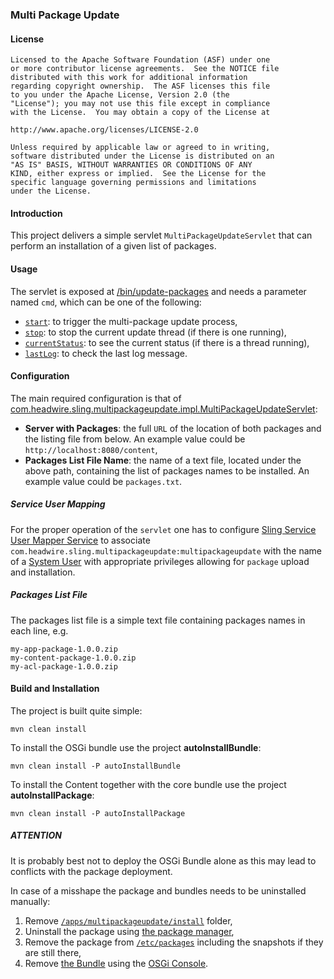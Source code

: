### Multi Package Update

#### License

    Licensed to the Apache Software Foundation (ASF) under one
    or more contributor license agreements.  See the NOTICE file
    distributed with this work for additional information
    regarding copyright ownership.  The ASF licenses this file
    to you under the Apache License, Version 2.0 (the
    "License"); you may not use this file except in compliance
    with the License.  You may obtain a copy of the License at

    http://www.apache.org/licenses/LICENSE-2.0

    Unless required by applicable law or agreed to in writing,
    software distributed under the License is distributed on an
    "AS IS" BASIS, WITHOUT WARRANTIES OR CONDITIONS OF ANY
    KIND, either express or implied.  See the License for the
    specific language governing permissions and limitations
    under the License.

#### Introduction

This project delivers a simple servlet `MultiPackageUpdateServlet` that can perform an installation of a given list
of packages.

#### Usage

The servlet is exposed at [/bin/update-packages](http://localhost:8080/bin/update-packages)
and needs a parameter named `cmd`, which can be one of the following:
- [`start`](http://localhost:8080/bin/update-packages?cmd=start): to trigger the multi-package update process,
- [`stop`](http://localhost:8080/bin/update-packages?cmd=stop): to stop the current update thread
(if there is one running),
- [`currentStatus`](http://localhost:8080/bin/update-packages?cmd=currentStatus):
to see the current status (if there is a thread running),
- [`lastLog`](http://localhost:8080/bin/update-packages?cmd=lastLog): to check the last log message.

#### Configuration

The main required configuration is that of
[com.headwire.sling.multipackageupdate.impl.MultiPackageUpdateServlet](http://localhost:8080/system/console/configMgr/com.headwire.sling.multipackageupdate.impl.MultiPackageUpdateServlet):
- **Server with Packages**: the full `URL` of the location of both packages and the listing file from below.
An example value could be `http://localhost:8080/content`,
- **Packages List File Name**: the name of a text file, located under the above path, containing
the list of packages names to be installed. An example value could be `packages.txt`.

##### Service User Mapping

For the proper operation of the `servlet` one has to configure
[Sling Service User Mapper Service](http://localhost:8080/system/console/configMgr/org.apache.sling.serviceusermapping.impl.ServiceUserMapperImpl.amended)
to associate `com.headwire.sling.multipackageupdate:multipackageupdate` with the name of
a [System User](http://localhost:8080/bin/users.html/home/users/system/sling-multipackageupdate) with appropriate
privileges allowing for `package` upload and installation.

##### Packages List File

The packages list file is a simple text file containing packages names in each line, e.g.

    my-app-package-1.0.0.zip
    my-content-package-1.0.0.zip
    my-acl-package-1.0.0.zip

#### Build and Installation

The project is built quite simple:

    mvn clean install
    
To install the OSGi bundle use the project **autoInstallBundle**:

    mvn clean install -P autoInstallBundle

To install the Content together with the core bundle
use the project **autoInstallPackage**:

    mvn clean install -P autoInstallPackage

##### ATTENTION

It is probably best not to deploy the OSGi Bundle alone as this
may lead to conflicts with the package deployment.

In case of a misshape the package and bundles needs to be uninstalled
manually:

1. Remove [`/apps/multipackageupdate/install`](http://localhost:8080/bin/browser.html/apps/multipackageupdate/install) folder,
2. Uninstall the package using [the package manager](http://localhost:8080/bin/packages.html),
3. Remove the package from [`/etc/packages`](http://localhost:8080/bin/browser.html/etc/packages) including the snapshots
if they are still there,
4. Remove [the Bundle](http://localhost:8080/system/console/bundles/com.headwire.sling.multipackageupdate) using
the [OSGi Console](http://localhost:8080/system/console/bundles).

